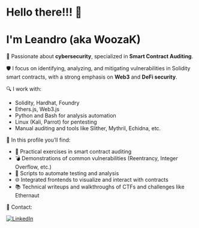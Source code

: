 # Hello there!!! 👋
# I'm Leandro (aka WoozaK)

🎯 Passionate about **cybersecurity**, specialized in **Smart Contract Auditing**.

🛡️ I focus on identifying, analyzing, and mitigating vulnerabilities in Solidity smart contracts, with a strong emphasis on **Web3** and **DeFi security**.

🔍 I work with:
- Solidity, Hardhat, Foundry
- Ethers.js, Web3.js
- Python and Bash for analysis automation
- Linux (Kali, Parrot) for pentesting
- Manual auditing and tools like Slither, Mythril, Echidna, etc.

📂 In this profile you’ll find:
- 🚨 Practical exercises in smart contract auditing
- 💣 Demonstrations of common vulnerabilities (Reentrancy, Integer Overflow, etc.)
- 🔐 Scripts to automate testing and analysis
- 🌐 Integrated frontends to visualize and interact with contracts
- 📚 Technical writeups and walkthroughs of CTFs and challenges like Ethernaut

🔗 Contact:
<p>
  <a href="https://www.linkedin.com/in/leandro-g%C3%B3mez"><img alt="LinkedIn" src="https://img.shields.io/badge/LinkedIn-blue?style=flat-square&logo=linkedin"></a>
</p>

